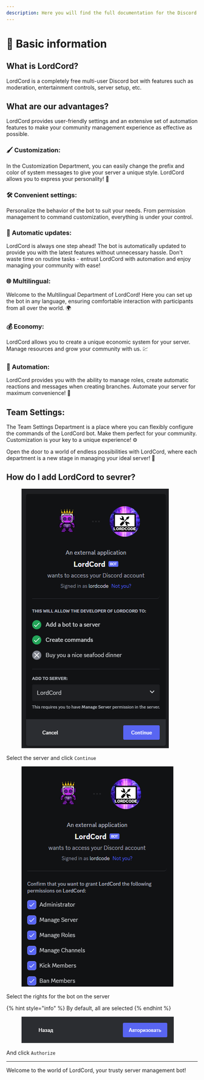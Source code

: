 ```yaml
---
description: Here you will find the full documentation for the Discord bot.
---
```


# 📕 Basic information

## What is LordCord?

LordCord is a completely free multi-user Discord bot with features such as moderation, entertainment controls, server setup, etc.


## What are our advantages?
LordCord provides user-friendly settings and an extensive set of automation features
to make your community management experience as effective as possible.

### 🖌️ Customization:
In the Customization Department, you can easily change the prefix and color of system messages to give your server a unique style. LordCord allows you to express your personality! 🎨

### 🛠️ Convenient settings:
Personalize the behavior of the bot to suit your needs. From permission management to command customization, everything is under your control.

### 🔄 Automatic updates:
LordCord is always one step ahead! The bot is automatically updated to provide you with the latest features without unnecessary hassle.
Don't waste time on routine tasks - entrust LordCord with automation and enjoy managing your community with ease!

### 🌐 Multilingual:
Welcome to the Multilingual Department of LordCord! Here you can set up the bot in any language, ensuring comfortable interaction with participants from all over the world. 🌍

### 💰 Economy:
LordCord allows you to create a unique economic system for your server. Manage resources and grow your community with us. 💹

### 🤖 Automation:
LordCord provides you with the ability to manage roles, create automatic reactions and messages when creating branches. Automate your server for maximum convenience! 🤖

## Team Settings:
The Team Settings Department is a place where you can flexibly configure the commands of the LordCord bot. Make them perfect for your community. Customization is your key to a unique experience! ⚙️

Open the door to a world of endless possibilities with LordCord, where each department is a new stage in managing your ideal server! 🌟


## How do I add LordCord to sevrer?

<figure><img src=".gitbook/assets/1-info-1 (3).png" alt=""><figcaption></figcaption></figure>

Select the server and click `Continue`

<figure><img src=".gitbook/assets/1-info-2 (1).png" alt=""><figcaption></figcaption></figure>

Select the rights for the bot on the server

{% hint style="info" %}
By default, all are selected
{% endhint %}

<figure><img src=".gitbook/assets/1-info-3.png" alt=""><figcaption></figcaption></figure>

And click `Authorize`

***

Welcome to the world of LordCord, your trusty server management bot!
